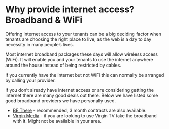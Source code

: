 Why provide internet access? Broadband & WiFi
=============================================

Offering internet access to your tenants can be a big deciding factor when
tenants are choosing the right place to live, as the web is a day to day
necessity in many people’s lives.


Most internet broadband packages these days will allow wireless access (WiFi).
It will enable you and your tenants to use the internet anywhere around the
house instead of being restricted by cables.


If you currently have the internet but not WiFi this can normally be arranged by
calling your provider.


If you don’t already have internet access or are considering getting the
internet there are many good deals out there. Below we have listed some good
broadband providers we have personally used.


* [BE There](http://www.bethere.co.uk) - recommended, 3 month contracts are also available.
* [Virgin Media](http://store.virginmedia.com/broadband.html) - if you are looking to use Virgin TV take the broadband with it. Might not be available in your area.
